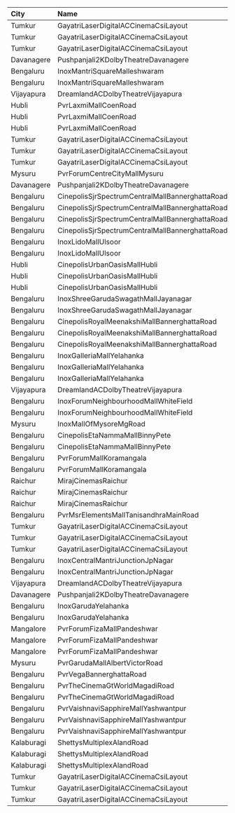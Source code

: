 | City       | Name                                            |  Time | Type        | Price | Capacity | Booked |
| :--------- | :---------------------------------------------- | ----: | :---------- | ----: | -------: | -----: |
| Tumkur     | GayatriLaserDigitalACCinemaCsiLayout            | 10:30 | Balcony     |  150₹ |      209 |    138 |
| Tumkur     | GayatriLaserDigitalACCinemaCsiLayout            | 10:30 | MiniBalcony |  110₹ |      210 |    140 |
| Tumkur     | GayatriLaserDigitalACCinemaCsiLayout            | 10:30 | Second      |  100₹ |      219 |    144 |
| Davanagere | Pushpanjali2KDolbyTheatreDavanagere             | 11:00 | Balcony     |  150₹ |      338 |    279 |
| Bengaluru  | InoxMantriSquareMalleshwaram                    | 11:15 | Club        |  140₹ |      147 |      0 |
| Bengaluru  | InoxMantriSquareMalleshwaram                    | 11:15 | Royal       |  280₹ |        5 |      0 |
| Vijayapura | DreamlandACDolbyTheatreVijayapura               | 12:00 | Balcony     |  150₹ |      168 |     88 |
| Hubli      | PvrLaxmiMallCoenRoad                            | 12:35 | Classic     |  110₹ |       32 |      0 |
| Hubli      | PvrLaxmiMallCoenRoad                            | 12:35 | Prime       |  210₹ |        5 |      0 |
| Hubli      | PvrLaxmiMallCoenRoad                            | 12:35 | ClassicPlus |  110₹ |       64 |      0 |
| Tumkur     | GayatriLaserDigitalACCinemaCsiLayout            | 13:30 | Balcony     |  150₹ |      209 |    138 |
| Tumkur     | GayatriLaserDigitalACCinemaCsiLayout            | 13:30 | MiniBalcony |  110₹ |      210 |    140 |
| Tumkur     | GayatriLaserDigitalACCinemaCsiLayout            | 13:30 | Second      |  100₹ |      219 |    144 |
| Mysuru     | PvrForumCentreCityMallMysuru                    | 13:50 | Classic     |  150₹ |       76 |      0 |
| Davanagere | Pushpanjali2KDolbyTheatreDavanagere             | 14:00 | Balcony     |  150₹ |      338 |    279 |
| Bengaluru  | CinepolisSjrSpectrumCentralMallBannerghattaRoad | 14:10 | Normal      |  150₹ |       14 |      0 |
| Bengaluru  | CinepolisSjrSpectrumCentralMallBannerghattaRoad | 14:10 | Executive   |  150₹ |       29 |      0 |
| Bengaluru  | CinepolisSjrSpectrumCentralMallBannerghattaRoad | 14:10 | Premium     |  150₹ |       26 |      0 |
| Bengaluru  | CinepolisSjrSpectrumCentralMallBannerghattaRoad | 14:10 | Vip         |  300₹ |        6 |      0 |
| Bengaluru  | InoxLidoMallUlsoor                              | 14:20 | Gold        |  360₹ |        7 |      0 |
| Bengaluru  | InoxLidoMallUlsoor                              | 14:20 | Premiere    |  210₹ |       65 |      0 |
| Hubli      | CinepolisUrbanOasisMallHubli                    | 14:30 | Normal      |  150₹ |       38 |     19 |
| Hubli      | CinepolisUrbanOasisMallHubli                    | 14:30 | Executive   |  150₹ |      103 |     52 |
| Hubli      | CinepolisUrbanOasisMallHubli                    | 14:30 | Premium     |  150₹ |       62 |     31 |
| Bengaluru  | InoxShreeGarudaSwagathMallJayanagar             | 14:35 | Club        |  200₹ |       39 |      0 |
| Bengaluru  | InoxShreeGarudaSwagathMallJayanagar             | 14:35 | Executive   |  190₹ |       88 |      0 |
| Bengaluru  | CinepolisRoyalMeenakshiMallBannerghattaRoad     | 14:50 | Normal      |  140₹ |       12 |      0 |
| Bengaluru  | CinepolisRoyalMeenakshiMallBannerghattaRoad     | 14:50 | Executive   |  160₹ |       25 |      0 |
| Bengaluru  | CinepolisRoyalMeenakshiMallBannerghattaRoad     | 14:50 | Premium     |  180₹ |       20 |      0 |
| Bengaluru  | InoxGalleriaMallYelahanka                       | 15:00 | Club        |  260₹ |       35 |      0 |
| Bengaluru  | InoxGalleriaMallYelahanka                       | 15:00 | Executive   |  250₹ |       60 |      0 |
| Bengaluru  | InoxGalleriaMallYelahanka                       | 15:00 | Royale      |  390₹ |        2 |      0 |
| Vijayapura | DreamlandACDolbyTheatreVijayapura               | 15:00 | Balcony     |  150₹ |      168 |     88 |
| Bengaluru  | InoxForumNeighbourhoodMallWhiteField            | 15:05 | Premiere    |  190₹ |       39 |      0 |
| Bengaluru  | InoxForumNeighbourhoodMallWhiteField            | 15:05 | Silver      |  210₹ |       33 |      0 |
| Mysuru     | InoxMallOfMysoreMgRoad                          | 15:10 | Club        |  170₹ |      110 |      0 |
| Bengaluru  | CinepolisEtaNammaMallBinnyPete                  | 15:20 | Executive   |  160₹ |       35 |      0 |
| Bengaluru  | CinepolisEtaNammaMallBinnyPete                  | 15:20 | Premium     |  160₹ |       20 |      0 |
| Bengaluru  | PvrForumMallKoramangala                         | 15:25 | Classic     |  210₹ |       83 |      0 |
| Bengaluru  | PvrForumMallKoramangala                         | 15:25 | Recliner    |  370₹ |        6 |      0 |
| Raichur    | MirajCinemasRaichur                             | 16:00 | Silver      |  140₹ |       15 |      0 |
| Raichur    | MirajCinemasRaichur                             | 16:00 | Executive   |  160₹ |       45 |      0 |
| Raichur    | MirajCinemasRaichur                             | 16:00 | Gold        |  180₹ |       30 |      0 |
| Bengaluru  | PvrMsrElementsMallTanisandhraMainRoad           | 16:25 | Classic     |  190₹ |       57 |      9 |
| Tumkur     | GayatriLaserDigitalACCinemaCsiLayout            | 16:30 | Balcony     |  150₹ |      209 |    138 |
| Tumkur     | GayatriLaserDigitalACCinemaCsiLayout            | 16:30 | MiniBalcony |  110₹ |      210 |    140 |
| Tumkur     | GayatriLaserDigitalACCinemaCsiLayout            | 16:30 | Second      |  100₹ |      219 |    144 |
| Bengaluru  | InoxCentralMantriJunctionJpNagar                | 18:00 | Club        |  230₹ |      114 |      0 |
| Bengaluru  | InoxCentralMantriJunctionJpNagar                | 18:00 | Royal       |  400₹ |        2 |      0 |
| Vijayapura | DreamlandACDolbyTheatreVijayapura               | 18:00 | Balcony     |  150₹ |      168 |     88 |
| Davanagere | Pushpanjali2KDolbyTheatreDavanagere             | 18:00 | Balcony     |  150₹ |      338 |    279 |
| Bengaluru  | InoxGarudaYelahanka                             | 18:10 | Club        |  250₹ |       56 |      0 |
| Bengaluru  | InoxGarudaYelahanka                             | 18:10 | Executive   |  240₹ |       29 |      0 |
| Mangalore  | PvrForumFizaMallPandeshwar                      | 18:30 | Classic     |  150₹ |       66 |      0 |
| Mangalore  | PvrForumFizaMallPandeshwar                      | 18:30 | Prime       |  150₹ |       39 |      0 |
| Mangalore  | PvrForumFizaMallPandeshwar                      | 18:30 | Recliner    |  300₹ |        6 |      0 |
| Mysuru     | PvrGarudaMallAlbertVictorRoad                   | 18:35 | Classic     |  150₹ |       60 |      0 |
| Bengaluru  | PvrVegaBannerghattaRoad                         | 18:40 | Classic     |  210₹ |       59 |      3 |
| Bengaluru  | PvrTheCinemaGtWorldMagadiRoad                   | 18:45 | Recliner    |  350₹ |        8 |      0 |
| Bengaluru  | PvrTheCinemaGtWorldMagadiRoad                   | 18:45 | Classic     |  180₹ |       96 |      0 |
| Bengaluru  | PvrVaishnaviSapphireMallYashwantpur             | 18:45 | Classic     |  180₹ |       43 |      7 |
| Bengaluru  | PvrVaishnaviSapphireMallYashwantpur             | 18:45 | Prime       |  200₹ |       18 |      0 |
| Bengaluru  | PvrVaishnaviSapphireMallYashwantpur             | 18:45 | Recliner    |  300₹ |        6 |      0 |
| Kalaburagi | ShettysMultiplexAlandRoad                       | 19:00 | Platinum    |  180₹ |       16 |     12 |
| Kalaburagi | ShettysMultiplexAlandRoad                       | 19:00 | Gold        |  130₹ |      180 |    126 |
| Kalaburagi | ShettysMultiplexAlandRoad                       | 19:00 | Silver      |  100₹ |      135 |     96 |
| Tumkur     | GayatriLaserDigitalACCinemaCsiLayout            | 19:30 | Balcony     |  150₹ |      209 |    138 |
| Tumkur     | GayatriLaserDigitalACCinemaCsiLayout            | 19:30 | MiniBalcony |  110₹ |      210 |    140 |
| Tumkur     | GayatriLaserDigitalACCinemaCsiLayout            | 19:30 | Second      |  100₹ |      219 |    144 |